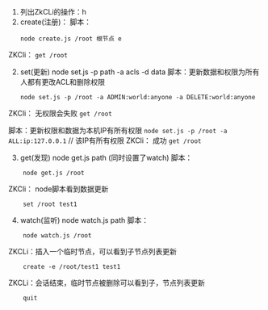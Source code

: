 1. 列出ZkCLi的操作：h
2. create(注册)：
脚本：
   ```
   node create.js /root 根节点 e
   ```
ZKCli：
    ```
    get /root
    ```

2. set(更新) node set.js -p path -a acls -d data
脚本：更新数据和权限为所有人都有更改ACL和删除权限
    ```
    node set.js -p /root -a ADMIN:world:anyone -a DELETE:world:anyone
    ```
ZKCli： 无权限会失败
    ```
    get /root
    ```
    
脚本：更新权限和数据为本机IP有所有权限
    ```
    node set.js -p /root -a ALL:ip:127.0.0.1
    ```  // 该IP有所有权限
ZKCli： 成功
    ```
    get /root
    ```


3. get(发现) node get.js path (同时设置了watch)
脚本：
```
    node get.js /root
```
ZKCli： node脚本看到数据更新
```
    set /root test1
```
4. watch(监听) node watch.js path
脚本：
```
    node watch.js /root
```    
ZKCLi：插入一个临时节点，可以看到子节点列表更新
```
    create -e /root/test1 test1
```
ZKCLi：会话结束，临时节点被删除可以看到子，节点列表更新
```
    quit
```
